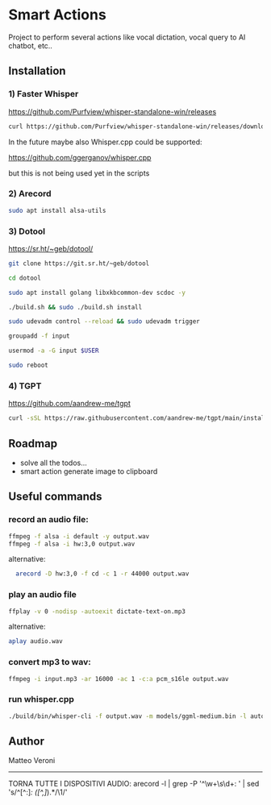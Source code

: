 # Smart Actions

Project to perform several actions like vocal dictation, vocal query to AI chatbot, etc..

## Installation

### 1) Faster Whisper

https://github.com/Purfview/whisper-standalone-win/releases

```bash
curl https://github.com/Purfview/whisper-standalone-win/releases/download/Faster-Whisper-XXL/Faster-Whisper-XXL_r245.2_linux.7z 
```

In the future maybe also Whisper.cpp could be supported:

https://github.com/ggerganov/whisper.cpp

but this is not being used yet in the scripts

### 2) Arecord

```bash
sudo apt install alsa-utils
```

### 3) Dotool

https://sr.ht/~geb/dotool/

```bash
git clone https://git.sr.ht/~geb/dotool

cd dotool

sudo apt install golang libxkbcommon-dev scdoc -y

./build.sh && sudo ./build.sh install

sudo udevadm control --reload && sudo udevadm trigger

groupadd -f input

usermod -a -G input $USER

sudo reboot
```

### 4) TGPT

https://github.com/aandrew-me/tgpt

```bash
curl -sSL https://raw.githubusercontent.com/aandrew-me/tgpt/main/install | bash -s /usr/local/bin
```

## Roadmap

- solve all the todos...
- smart action generate image to clipboard

## Useful commands

### record an audio file:
```bash
ffmpeg -f alsa -i default -y output.wav
ffmpeg -f alsa -i hw:3,0 output.wav
```

alternative:
```bash
  arecord -D hw:3,0 -f cd -c 1 -r 44000 output.wav
```

### play an audio file
```bash
ffplay -v 0 -nodisp -autoexit dictate-text-on.mp3
```

alternative:
```bash
aplay audio.wav
```

### convert mp3 to wav:
```bash
ffmpeg -i input.mp3 -ar 16000 -ac 1 -c:a pcm_s16le output.wav
```

### run whisper.cpp

```bash
./build/bin/whisper-cli -f output.wav -m models/ggml-medium.bin -l auto
```

## Author

Matteo Veroni

---------------

TORNA TUTTE I DISPOSITIVI AUDIO:
arecord -l | grep -P '^\w+\s\d+: ' | sed 's/^[^:]*: \([^,]*\).*/\1/'
